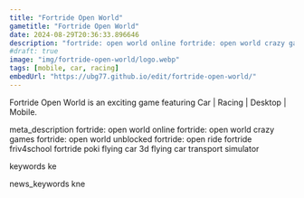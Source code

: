 ```yaml
---
title: "Fortride Open World"
gametitle: "Fortride Open World"
date: 2024-08-29T20:36:33.896646
description: "fortride: open world online fortride: open world crazy games fortride: open world unblocked fortride: open ride fortride friv4school fortride poki flying car 3d flying car transport simulator"
#draft: true
image: "img/fortride-open-world/logo.webp"
tags: [mobile, car, racing]
embedUrl: "https://ubg77.github.io/edit/fortride-open-world/"
---
```


Fortride Open World is an exciting game featuring Car | Racing | Desktop | Mobile.

meta_description
fortride: open world online fortride: open world crazy games fortride: open world unblocked fortride: open ride fortride friv4school fortride poki flying car 3d flying car transport simulator


keywords
ke


news_keywords
kne

